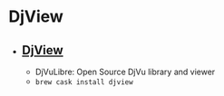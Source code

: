 # DjView
- [DjView](https://djvu.sourceforge.io/)
  - 
  - DjVuLibre: Open Source DjVu library and viewer
  - `brew cask install djview`
